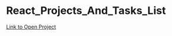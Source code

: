 # React_Projects_And_Tasks_List
[Link to Open Project](https://react-projects-and-tasks-list.vercel.app/)
